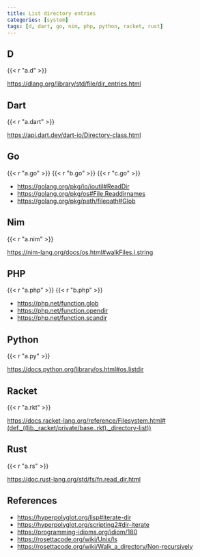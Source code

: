 ```yaml
---
title: List directory entries
categories: [system]
tags: [d, dart, go, nim, php, python, racket, rust]
---
```


## D

{{< r "a.d" >}}

<https://dlang.org/library/std/file/dir_entries.html>

## Dart

{{< r "a.dart" >}}

<https://api.dart.dev/dart-io/Directory-class.html>

## Go

{{< r "a.go" >}}
{{< r "b.go" >}}
{{< r "c.go" >}}

- <https://golang.org/pkg/io/ioutil#ReadDir>
- <https://golang.org/pkg/os#File.Readdirnames>
- <https://golang.org/pkg/path/filepath#Glob>

## Nim

{{< r "a.nim" >}}

<https://nim-lang.org/docs/os.html#walkFiles.i,string>

## PHP

{{< r "a.php" >}}
{{< r "b.php" >}}

- <https://php.net/function.glob>
- <https://php.net/function.opendir>
- <https://php.net/function.scandir>

## Python

{{< r "a.py" >}}

<https://docs.python.org/library/os.html#os.listdir>

## Racket

{{< r "a.rkt" >}}

<https://docs.racket-lang.org/reference/Filesystem.html#(def._((lib._racket/private/base..rkt)._directory-list))>

## Rust

{{< r "a.rs" >}}

<https://doc.rust-lang.org/std/fs/fn.read_dir.html>

## References

- <https://hyperpolyglot.org/lisp#iterate-dir>
- <https://hyperpolyglot.org/scripting2#dir-iterate>
- <https://programming-idioms.org/idiom/180>
- <https://rosettacode.org/wiki/Unix/ls>
- <https://rosettacode.org/wiki/Walk_a_directory/Non-recursively>
